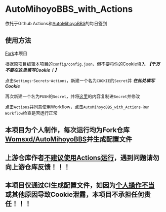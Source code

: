 # AutoMihoyoBBS_with_Actions
依托于Github Actions和[AutoMihoyoBBS](https://github.com/Womsxd/AutoMihoyoBBS)的每日签到
## 使用方法
[Fork](https://github.com/ShanshanHY/AutoMihoyoBBS_with_Actions/fork)本项目

根据[原项目](https://github.com/Womsxd/AutoMihoyoBBS)编辑本项目的`config/config.json`，但不要将你的Cookie填入 ***【千万不要在这里填写Cookie！】***

点击`Settings`-`Secrets`-`Actions`，新建一个名为`COOKIE`的`Secret`并 ***在此处填写Cookie***

再次新建一个名为`PUSH`的`Secret`，并将[这里](https://github.com/Womsxd/AutoMihoyoBBS/blob/master/config/push.ini.example)的内容复制进`Secret`并修改

点击`Actions`并同意使用Workflow，点击`AutoMihoyoBBS_with_Actions`-`Run Workflow`检查是否运行正常

## 本项目为个人制作，每次运行均为Fork仓库[Womsxd/AutoMihoyoBBS](https://github.com/Womsxd/AutoMihoyoBBS)并生成配置文件

## 上游仓库作者[不建议使用Actions运行](https://github.com/Womsxd/AutoMihoyoBBS#%E5%85%B3%E4%BA%8E%E4%BD%BF%E7%94%A8-github-actions-%E8%BF%90%E8%A1%8C)，遇到问题请勿向上游仓库反馈！！！

## 本项目仅通过CI生成配置文件，如因为[个人操作不当](https://github.com/ShanshanHY/AutoMihoyoBBS_with_Actions/#%E4%BD%BF%E7%94%A8%E6%96%B9%E6%B3%95)或其他原因导致Cookie泄露，本项目不承担任何责任！！！
